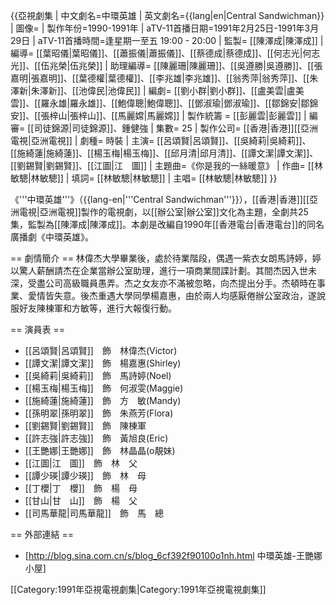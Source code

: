 {{亞視劇集 
| 中文劇名=中環英雄
| 英文劇名={{lang|en|Central Sandwichman}}
| 圖像=
| 製作年份=1990-1991年
| aTV-11首播日期=1991年2月25日-1991年3月29日
| aTV-11首播時間=逢星期一至五 19:00 - 20:00
| 監製= [[陳澤成|陳澤成]]
| 編導= [[葉昭儀|葉昭儀]]、[[蕭振儀|蕭振儀]]、[[蔡德成|蔡德成]]、[[何志光|何志光]]、[[伍兆榮|伍兆榮]]
| 助理編導= [[陳麗珊|陳麗珊]]、[[吳遵勝|吳遵勝]]、[[張嘉明|張嘉明]]、[[葉德權|葉德權]]、[[李兆雄|李兆雄]]、[[翁秀萍|翁秀萍]]、[[朱澤新|朱澤新]]、[[池偉民|池偉民]]
| 編劇= [[劉小群|劉小群]]、[[盧美雲|盧美雲]]、[[羅永雄|羅永雄]]、[[鮑偉聰|鮑偉聰]]、[[鄧淑瑜|鄧淑瑜]]、[[鄒錦安|鄒錦安]]、[[張梓山|張梓山]]、[[馬麗嫦|馬麗嫦]]
| 製作統籌 = [[彭麗雲|彭麗雲]]
| 編審= [[司徒錦源|司徒錦源]]、鍾健強
| 集數= 25
| 製作公司= [[香港|香港]][[亞洲電視|亞洲電視]]
| 劇種= 時裝
| 主演= [[呂頌賢|呂頌賢]]、[[吳綺莉|吳綺莉]]、[[施綺蓮|施綺蓮]]、[[楊玉梅|楊玉梅]]、[[邱月清|邱月清]]、[[譚文潔|譚文潔]]、[[劉錫賢|劉錫賢]]、[[江圖|江　圖]]
| 主題曲=《你是我的一絲暖意》
| 作曲= [[林敏驄|林敏驄]]
| 填詞= [[林敏驄|林敏驄]]
| 主唱= [[林敏驄|林敏驄]]
}}

《'''中環英雄'''》（{{lang-en|'''Central Sandwichman'''}}），[[香港|香港]][[亞洲電視|亞洲電視]]製作的電視劇，以[[辦公室|辦公室]]文化為主題，全劇共25集，監製為[[陳澤成|陳澤成]]。本劇是改編自1990年[[香港電台|香港電台]]的同名廣播劇《中環英雄》。

== 劇情簡介 ==
林偉杰大學畢業後，處於待業階段，偶遇一紫衣女朗馬詩婷，婷以驚人薪酬請杰在企業當辦公室助理，進行一項商業間諜計劃。其間杰因入世未深，受盡公司高級職員愚弄。杰之女友亦不滿被忽略，向杰提出分手。杰頓時在事業、愛情皆失意。後杰重遇大學同學楊嘉惠，由於兩人均感厭倦辦公室政治，遂說服好友陳棟軍和方敏等，進行大報復行動。

== 演員表 ==
* [[呂頌賢|呂頌賢]]　飾　林偉杰(Victor)
* [[譚文潔|譚文潔]]　飾　楊嘉惠(Shirley)
* [[吳綺莉|吳綺莉]]　飾　馬詩婷(Noel)
* [[楊玉梅|楊玉梅]]　飾　何淑雯(Maggie)
* [[施綺蓮|施綺蓮]]　飾　方　敏(Mandy)
* [[孫明翠|孫明翠]]　飾　朱燕芳(Flora)
* [[劉錫賢|劉錫賢]]　飾　陳棟軍
* [[許志強|許志強]]　飾　黃旭良(Eric)
* [[王艷娜|王艷娜]]　飾　林晶晶(o靚妹)
* [[江圖|江　圖]]　飾　林　父
* [[譚少瑛|譚少瑛]]　飾　林　母
* [[丁櫻|丁　櫻]]　飾　楊　母
* [[甘山|甘　山]]　飾　楊　父
* [[司馬華龍|司馬華龍]]　飾　馬　總

== 外部連結 ==
* [http://blog.sina.com.cn/s/blog_6cf392f90100o1nh.html 中環英雄-王艷娜小屋]

[[Category:1991年亞視電視劇集|Category:1991年亞視電視劇集]]
